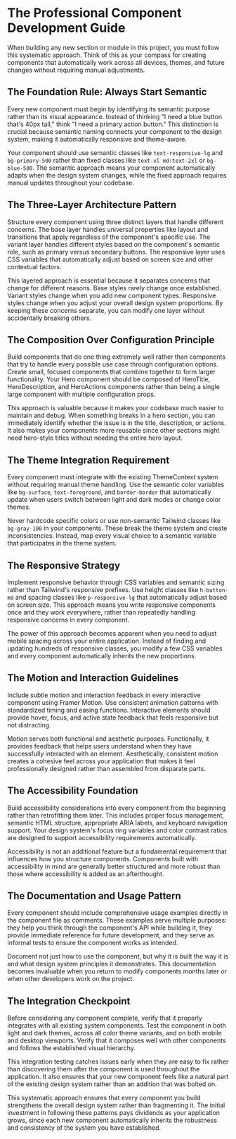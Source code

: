 # The Professional Component Development Guide

When building any new section or module in this project, you must follow this systematic approach. Think of this as your compass for creating components that automatically work across all devices, themes, and future changes without requiring manual adjustments.

## The Foundation Rule: Always Start Semantic

Every new component must begin by identifying its semantic purpose rather than its visual appearance. Instead of thinking "I need a blue button that's 40px tall," think "I need a primary action button." This distinction is crucial because semantic naming connects your component to the design system, making it automatically responsive and theme-aware.

Your component should use semantic classes like `text-responsive-lg` and `bg-primary-500` rather than fixed classes like `text-xl md:text-2xl` or `bg-blue-500`. The semantic approach means your component automatically adapts when the design system changes, while the fixed approach requires manual updates throughout your codebase.

## The Three-Layer Architecture Pattern

Structure every component using three distinct layers that handle different concerns. The base layer handles universal properties like layout and transitions that apply regardless of the component's specific use. The variant layer handles different styles based on the component's semantic role, such as primary versus secondary buttons. The responsive layer uses CSS variables that automatically adjust based on screen size and other contextual factors.

This layered approach is essential because it separates concerns that change for different reasons. Base styles rarely change once established. Variant styles change when you add new component types. Responsive styles change when you adjust your overall design system proportions. By keeping these concerns separate, you can modify one layer without accidentally breaking others.

## The Composition Over Configuration Principle

Build components that do one thing extremely well rather than components that try to handle every possible use case through configuration options. Create small, focused components that combine together to form larger functionality. Your Hero component should be composed of HeroTitle, HeroDescription, and HeroActions components rather than being a single large component with multiple configuration props.

This approach is valuable because it makes your codebase much easier to maintain and debug. When something breaks in a hero section, you can immediately identify whether the issue is in the title, description, or actions. It also makes your components more reusable since other sections might need hero-style titles without needing the entire hero layout.

## The Theme Integration Requirement

Every component must integrate with the existing ThemeContext system without requiring manual theme handling. Use the semantic color variables like `bg-surface`, `text-foreground`, and `border-border` that automatically update when users switch between light and dark modes or change color themes.

Never hardcode specific colors or use non-semantic Tailwind classes like `bg-gray-100` in your components. These break the theme system and create inconsistencies. Instead, map every visual choice to a semantic variable that participates in the theme system.

## The Responsive Strategy

Implement responsive behavior through CSS variables and semantic sizing rather than Tailwind's responsive prefixes. Use height classes like `h-button-md` and spacing classes like `p-responsive-lg` that automatically adjust based on screen size. This approach means you write responsive components once and they work everywhere, rather than repeatedly handling responsive concerns in every component.

The power of this approach becomes apparent when you need to adjust mobile spacing across your entire application. Instead of finding and updating hundreds of responsive classes, you modify a few CSS variables and every component automatically inherits the new proportions.

## The Motion and Interaction Guidelines

Include subtle motion and interaction feedback in every interactive component using Framer Motion. Use consistent animation patterns with standardized timing and easing functions. Interactive elements should provide hover, focus, and active state feedback that feels responsive but not distracting.

Motion serves both functional and aesthetic purposes. Functionally, it provides feedback that helps users understand when they have successfully interacted with an element. Aesthetically, consistent motion creates a cohesive feel across your application that makes it feel professionally designed rather than assembled from disparate parts.

## The Accessibility Foundation

Build accessibility considerations into every component from the beginning rather than retrofitting them later. This includes proper focus management, semantic HTML structure, appropriate ARIA labels, and keyboard navigation support. Your design system's focus ring variables and color contrast ratios are designed to support accessibility requirements automatically.

Accessibility is not an additional feature but a fundamental requirement that influences how you structure components. Components built with accessibility in mind are generally better structured and more robust than those where accessibility is added as an afterthought.

## The Documentation and Usage Pattern

Every component should include comprehensive usage examples directly in the component file as comments. These examples serve multiple purposes: they help you think through the component's API while building it, they provide immediate reference for future development, and they serve as informal tests to ensure the component works as intended.

Document not just how to use the component, but why it is built the way it is and what design system principles it demonstrates. This documentation becomes invaluable when you return to modify components months later or when other developers work on the project.

## The Integration Checkpoint

Before considering any component complete, verify that it properly integrates with all existing system components. Test the component in both light and dark themes, across all color theme variants, and on both mobile and desktop viewports. Verify that it composes well with other components and follows the established visual hierarchy.

This integration testing catches issues early when they are easy to fix rather than discovering them after the component is used throughout the application. It also ensures that your new component feels like a natural part of the existing design system rather than an addition that was bolted on.

This systematic approach ensures that every component you build strengthens the overall design system rather than fragmenting it. The initial investment in following these patterns pays dividends as your application grows, since each new component automatically inherits the robustness and consistency of the system you have established.
